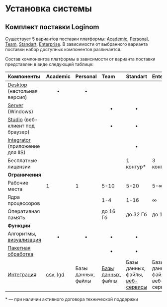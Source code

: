 # Установка системы

## Комплект поставки Loginom

Существует 5 вариантов поставки платформы: [Academic](https://loginom.ru/platform/pricing#edition-academic), [Personal](https://loginom.ru/platform/pricing#edition-personal), [Team](https://loginom.ru/platform/pricing#edition-team), [Standart](https://loginom.ru/platform/pricing#edition-standard), [Enterprise](https://loginom.ru/platform/pricing#edition-enterprise). В зависимости от выбранного варианта поставки набор доступных компонентов различается.

Состав компонентов платформы в зависимости от варианта поставки представлен в виде следующей таблице:

| Компоненты | Academic | Personal | Team | Standart | Enterprise |
|:-----------|:---------|:---------|:-----|:---------|:-----------|
| [Desktop](#loginom-desktop) (настольная версия) | <div align="center"><strong>•</strong></font></div> | <div align="center"><strong>•</strong></font></div> |  |  |  |
| [Server](#loginom-server) (Windows) |  |  | <div align="center"><strong>•</strong></font></div> | <div align="center"><strong>•</strong></font></div> | <div align="center"><strong>•</strong></font></div> |
| [Studio](#studio-veb-klient) (веб-клиент под браузер) |  |  | <div align="center"><strong>•</strong></font></div> | <div align="center"><strong>•</strong></font></div> | <div align="center"><strong>•</strong></font></div> |
| [Integrator](#loginom-integrator) (приложение для IIS) |  |  |  | <div align="center"><strong>•</strong></font></div> | <div align="center"><strong>•</strong></font></div> |
| Бесплатные лицензии |  |  |  | 1 контур* | 3 контура* |
| **Ограничения** |  |  |  |  |  |
| Рабочие места | 1 | 1 | 5-10 | 5-20 | 5-∞ |
| Ядра процессоров |  |  | 1-4 | 1-16 | ∞ |
| Оперативная память |  |  | до 16 Гб | до 32 Гб | до 16 Тб |
| **Функции** |  |  |  |  |  |
| Алгоритмы, [визуализация](../visualization/README.md) | <div align="center"><strong>•</strong></font></div> | <div align="center"><strong>•</strong></font></div> | <div align="center"><strong>•</strong></font></div> | <div align="center"><strong>•</strong></font></div> | <div align="center"><strong>•</strong></font></div> |
| [Пакетная обработка](../scenario/README.md) |  |  | <div align="center"><strong>•</strong></font></div> | <div align="center"><strong>•</strong></font></div> | <div align="center"><strong>•</strong></font></div> |
| [Интеграция](../integration/README.md) | [csv](../integration/import/txt-csv.md), [lgd](../data-format/lgd-file.md) | Базы данных, файлы | [Базы данных](../quick-start/database.md), файлы | Базы данных, файлы, [веб-сервисы](../integration/web-services/README.md) | Базы данных, файлы, веб-сервисы |

\* — при наличии активного договора технической поддержки